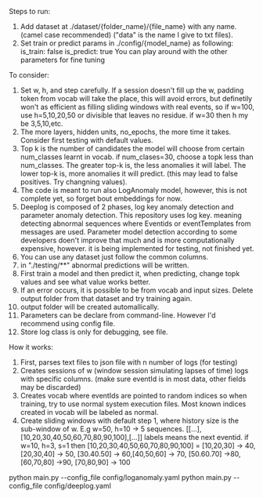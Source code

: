 Steps to run:

1. Add dataset at ./dataset/{folder_name}/{file_name} with any name. (camel case recommended) ("data" is the name I give to txt files).
2. Set train or predict params in ./config/{model_name} as following:
   is_train: false
   is_predict: true
   You can play around with the other parameters for fine tuning

To consider:

1. Set w, h, and step carefully. If a session doesn't fill up the w, padding token from vocab will take the place, this will avoid errors, but definetily won't as efficient as filling sliding windows with real events, so if w=100, use h=5,10,20,50 or divisible that leaves no residue. if w=30 then h my be 3,5,10,etc.
2. The more layers, hidden units, no_epochs, the more time it takes. Consider first testing with default values.
3. Top k is the number of candidates the model will choose from certain num_classes learnt in vocab. if num_clases=30, choose a topk less than num_classes.
   The greater top-k is, the less anomalies it will label. The lower top-k is, more anomalies it will predict. (this may lead to false positives. Try changning values).
4. The code is meant to run also LogAnomaly model, however, this is not complete yet, so forget bout embeddings for now.
5. Deeplog is composed of 2 phases, log key anomaly detection and parameter anomaly detection. This repository uses log key. meaning detecting abnormal sequences where Eventids or eventTemplates from messages are used. Parameter model detection according to some developers doen't improve that much and is more computationally expensive, however. it is being implemented for testing, not finished yet.
6. You can use any dataset just follow the common columns.
7. in "./testing/\*\*" abnormal predictions will be written.
8. First train a model and then predict it, when predicting, change topk values and see what value works better.
9. If an error occurs, it is possible to be from vocab and input sizes. Delete output folder from that dataset and try training again.
10. output folder will be created automallically.
11. Parameters can be declare from command-line. However I'd recommend using config file.
12. Store log class is only for debugging, see file.

How it works:

1. First, parses text files to json file with n number of logs (for testing)
2. Creates sessions of w (window session simulating lapses of time) logs with specific columns. (make sure eventId is in most data, other fields may be discarded)
3. Creates vocab where eventIds are pointed to random indices so when training, try to use normal system execution files. Most known indices created in vocab will be labeled as normal.
4. Create sliding windows with default step 1, where history size is the sub-window of w. E.g w=50, h=10 -> 5 sequences. [[...],[10,20,30,40,50,60,70,80,90,100],[...]]
   labels means the next eventid. if w=10, h=3, s=1 then [10,20,30,40,50,60,70,80,90,100] = [10,20,30] -> 40, [20,30,40] -> 50, [30.40.50] -> 60,[40,50,60] -> 70, [50.60.70] ->80, [60,70,80] ->90, [70,80,90] -> 100

python main.py --config_file config/loganomaly.yaml
python main.py --config_file config/deeplog.yaml
